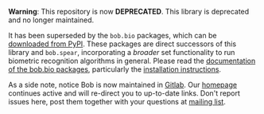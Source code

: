 **Warning**: This repository is now **DEPRECATED**. This library is deprecated
and no longer maintained.

It has been superseded by the `bob.bio` packages, which can be [downloaded from
PyPI](http://pypi.python.org/pypi/bob.bio.base). These packages are direct
successors of this library and `bob.spear`, incorporating a *broader* set
functionality to run biometric recognition algorithms in general. Please read
the [documentation of the bob.bio
packages](http://pythonhosted.org/bob.bio.base/index.html), particularly the
[installation
instructions](http://pythonhosted.org/bob.bio.base/installation.html).

As a side note, notice Bob is now maintained in
[Gitlab](https://gitlab.idiap.ch/groups/bob). Our
[homepage](https://www.idiap.ch/software/bob/) continues active and will
re-direct you to up-to-date links. Don't report issues here, post them together
with your questions at [mailing
list](https://www.idiap.ch/software/bob/discuss).
